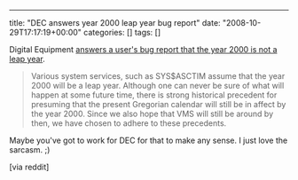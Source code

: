 ---
title: "DEC answers year 2000 leap year bug report"
date: "2008-10-29T17:17:19+00:00"
categories: []
tags: []

Digital Equipment <a href="http://www-users.cs.york.ac.uk/susan/joke/decly.htm">answers a user's bug report that the year 2000 is not a leap year</a>.
<blockquote>Various system services, such as SYS$ASCTIM assume that the year  2000
will  be  a  leap  year.   Although one can never be sure of what will
happen at some future time, there is strong historical  precedent  for
presuming  that the present Gregorian calendar will still be in affect
by the year 2000.  Since we also hope that VMS will still be around by
then, we have chosen to adhere to these precedents.</blockquote>
Maybe you've got to work for DEC for that to make any sense. I just love the sarcasm. ;)

[via reddit]
